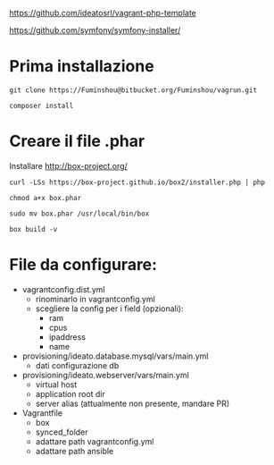 https://github.com/ideatosrl/vagrant-php-template

https://github.com/symfony/symfony-installer/


# Prima installazione

`git clone https://Fuminshou@bitbucket.org/Fuminshou/vagrun.git`

`composer install`


# Creare il file .phar

Installare http://box-project.org/

`curl -LSs https://box-project.github.io/box2/installer.php | php`

`chmod a+x box.phar`

`sudo mv box.phar /usr/local/bin/box`

`box build -v`


# File da configurare:

- vagrantconfig.dist.yml
    - rinominarlo in vagrantconfig.yml
    - scegliere la config per i field (opzionali):
        - ram
        - cpus
        - ipaddress
        - name
- provisioning/ideato.database.mysql/vars/main.yml
    - dati configurazione db
- provisioning/ideato.webserver/vars/main.yml
    - virtual host
    - application root dir
    - server alias (attualmente non presente, mandare PR)
- Vagrantfile
    - box
    - synced_folder
    - adattare path vagrantconfig.yml
    - adattare path ansible